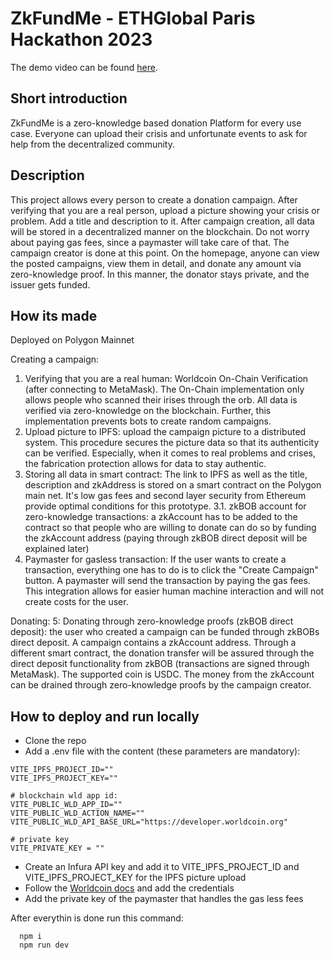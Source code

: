 # ZkFundMe - ETHGlobal Paris Hackathon 2023

The demo video can be found [here](https://youtu.be/4d3CB1FAK2M).

##  Short introduction

ZkFundMe is a zero-knowledge based donation Platform for every use case. Everyone can upload their crisis and unfortunate events to ask for help from the decentralized community.

## Description

This project allows every person to create a donation campaign. After verifying that you are a real person, upload a picture showing your crisis or problem. Add a title and description to it. After campaign creation, all data will be stored in a decentralized manner on the blockchain. Do not worry about paying gas fees, since a paymaster will take care of that. The campaign creator is done at this point. On the homepage, anyone can view the posted campaigns, view them in detail, and donate any amount via zero-knowledge proof. In this manner, the donator stays private, and the issuer gets funded. 

## How its made

Deployed on Polygon Mainnet

Creating a campaign: 
1. Verifying that you are a real human: Worldcoin On-Chain Verification (after connecting to MetaMask). The On-Chain implementation only allows people who scanned their irises through the orb. All data is verified via zero-knowledge on the blockchain. Further, this implementation prevents bots to create random campaigns.
2. Upload picture to IPFS: upload the campaign picture to a distributed system. This procedure secures the picture data so that its authenticity can be verified. Especially, when it comes to real problems and crises, the fabrication protection allows for data to stay authentic.
3. Storing all data in smart contract: The link to IPFS as well as the title, description and zkAddress is stored on a smart contract on the Polygon main net. It's low gas fees and second layer security from Ethereum provide optimal conditions for this prototype.
3.1. zkBOB account for zero-knowledge transactions: a zkAccount has to be added to the contract so that people who are willing to donate can do so by funding the zkAccount address (paying through zkBOB direct deposit will be explained later)
4. Paymaster for gasless transaction: If the user wants to create a transaction, everything one has to do is to click the "Create Campaign" button. A paymaster will send the transaction by paying the gas fees. This integration allows for easier human machine interaction and will not create costs for the user.

Donating:
5: Donating through zero-knowledge proofs (zkBOB direct deposit): the user who created a campaign can be funded through zkBOBs direct deposit. A campaign contains a zkAccount address. Through a different smart contract, the donation transfer will be assured through the direct deposit functionality from zkBOB (transactions are signed through MetaMask).
The supported coin is USDC. The money from the zkAccount can be drained through zero-knowledge proofs by the campaign creator.

## How to deploy and run locally

- Clone the repo
- Add a .env file with the content (these parameters are mandatory):

```
VITE_IPFS_PROJECT_ID=""
VITE_IPFS_PROJECT_KEY=""

# blockchain wld app id:
VITE_PUBLIC_WLD_APP_ID=""
VITE_PUBLIC_WLD_ACTION_NAME=""
VITE_PUBLIC_WLD_API_BASE_URL="https://developer.worldcoin.org"

# private key
VITE_PRIVATE_KEY = ""
```

- Create an Infura API key and add it to VITE_IPFS_PROJECT_ID and VITE_IPFS_PROJECT_KEY for the IPFS picture upload
- Follow the [Worldcoin docs](https://docs.worldcoin.org/) and add the credentials
- Add the private key of the paymaster that handles the gas less fees

After everythin is done run this command:

```
  npm i
  npm run dev
  ``` 
